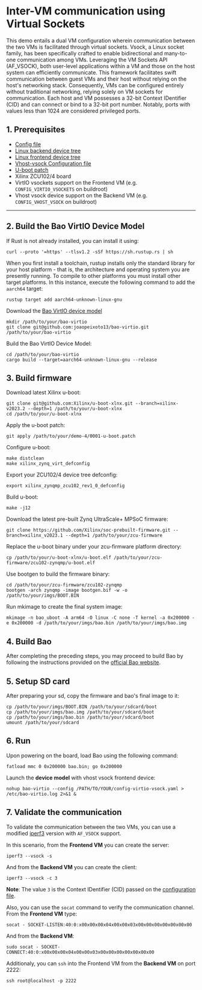 # Inter-VM communication using Virtual Sockets

This demo entails a dual VM configuration wherein communication between the two VMs is facilitated through virtual sockets. Vsock, a Linux socket family, has been specifically crafted to enable bidirectional and many-to-one communication among VMs. Leveraging the VM Sockets API (AF_VSOCK), both user-level applications within a VM and those on the host system can efficiently communicate. This framework facilitates swift communication between guest VMs and their host without relying on the host's networking stack. Consequently, VMs can be configured entirely without traditional networking, relying solely on VM sockets for communication. Each host and VM possesses a 32-bit Context IDentifier (CID) and can connect or bind to a 32-bit port number. Notably, ports with values less than 1024 are considered privileged ports.

## 1. Prerequisites

- [Config file](zcu102.c)
- [Linux backend device tree](backend.dts)
- [Linux frontend device tree](frontend.dts)
- [Vhost-vsock Configuration file](config-vhost-vosck.yaml) 
- [U-boot patch](0001-u-boot.patch)
- Xilinx ZCU102/4 board
- VirtIO vsockets support on the Frontend VM (e.g. `CONFIG_VIRTIO_VSOCKETS` on buildroot)
- Vhost vsock device support on the Backend VM (e.g. `CONFIG_VHOST_VSOCK` on buildroot)

---

## 2. Build the Bao VirtIO Device Model

If Rust is not already installed, you can install it using:
```
curl --proto '=https' --tlsv1.2 -sSf https://sh.rustup.rs | sh
```

When you first install a toolchain, rustup installs only the standard library for your host platform - that is, the architecture and operating system you are presently running. To compile to other platforms you must install other target platforms. In this instance, execute the following command to add the `aarch64` target:
```
rustup target add aarch64-unknown-linux-gnu
```

Download the [Bao VirtIO device model](https://github.com/joaopeixoto13/bao-virtio)
```
mkdir /path/to/your/bao-virtio
git clone git@github.com:joaopeixoto13/bao-virtio.git /path/to/your/bao-virtio
```

Build the Bao VirtIO Device Model:
```
cd /path/to/your/bao-virtio
cargo build --target=aarch64-unknown-linux-gnu --release
```

## 3. Build firmware

Download latest Xilinx u-boot:
```
git clone git@github.com:Xilinx/u-boot-xlnx.git --branch=xilinx-v2023.2 --depth=1 /path/to/your/u-boot-xlnx
cd /path/to/your/u-boot-xlnx
```

Apply the u-boot patch:
```
git apply /path/to/your/demo-4/0001-u-boot.patch
```

Configure u-boot:
```
make distclean
make xilinx_zynq_virt_defconfig
```

Export your ZCU102/4 device tree defconfig:
```
export xilinx_zynqmp_zcu102_rev1_0_defconfig
```

Build u-boot:
```
make -j12
```

Download the latest pre-built Zynq UltraScale+ MPSoC firmware:
```
git clone https://github.com/Xilinx/soc-prebuilt-firmware.git --branch=xilinx_v2023.1 --depth=1 /path/to/your/zcu-firmware
```

Replace the u-boot binary under your zcu-firmware platform directory:
```
cp /path/to/your/u-boot-xlnx/u-boot.elf /path/to/your/zcu-firmware/zcu102-zynqmp/u-boot.elf
```

Use bootgen to build the firmware binary:
```
cd /path/to/your/zcu-firmware/zcu102-zynqmp
bootgen -arch zynqmp -image bootgen.bif -w -o /path/to/your/imgs/BOOT.BIN
```

Run mkimage to create the final system image:
```
mkimage -n bao_uboot -A arm64 -O linux -C none -T kernel -a 0x200000 -e 0x200000 -d /path/to/your/imgs/bao.bin /path/to/your/imgs/bao.img
```

## 4. Build Bao

After completing the preceding steps, you may proceed to build Bao by following the instructions provided on the [official Bao website](https://github.com/bao-project/bao-hypervisor).

## 5. Setup SD card

After preparing your sd, copy the firmware and bao's final image to it:
```
cp /path/to/your/imgs/BOOT.BIN /path/to/your/sdcard/boot
cp /path/to/your/imgs/bao.img /path/to/your/sdcard/boot
cp /path/to/your/imgs/bao.bin /path/to/your/sdcard/boot
umount /path/to/your/sdcard
```

## 6. Run

Upon powering on the board, load Bao using the following command:
```
fatload mmc 0 0x200000 bao.bin; go 0x200000
```

Launch the **device model** with vhost vsock frontend device:

```
nohup bao-virtio --config /PATH/TO/YOUR/config-virtio-vsock.yaml > /etc/bao-virtio.log 2>&1 &
```

## 7. Validate the communication

To validate the communication between the two VMs, you can use a modified [iperf3](https://github.com/stefano-garzarella/iperf-vsock) version with `AF_VSOCK` support.

In this scenario, from the **Frontend VM** you can create the server:
```
iperf3 --vsock -s
```

And from the **Backend VM** you can create the client:
```
iperf3 --vsock -c 3
```

**Note**: The value `3` is the Context IDentifier (CID) passed on the [configuration file](config-vhost-vosck.yaml).

Also, you can use the `socat` command to verify the communication channel. From the **Frontend VM** type:
```
socat - SOCKET-LISTEN:40:0:x00x00x00x04x00x00x03x00x00x00x00x00x00x00
```

And from the **Backend VM**:
```
sudo socat - SOCKET-CONNECT:40:0:x00x00x00x04x00x00x03x00x00x00x00x00x00x00
```

Additionaly, you can `ssh` into the Frontend VM from the **Backend VM** on port 2222:
```
ssh root@localhost -p 2222
```